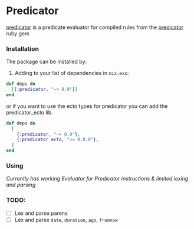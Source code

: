 # Predicator

[predicator](https://hexdocs.pm/predicator) is a predicate evaluator for compiled rules from the [predicator](https://github.com/riddler/predicator/tree/master/impl/rb) ruby gem

### Installation

The package can be installed by:

1. Adding to your list of dependencies in `mix.exs`:

  ```elixir
  def deps do
    [{:predicator, "~> 0.9"}]
  end
  ```

  or if you want to use the ecto types for predicator you can add the predicator_ecto lib.

  ```elixir
  def deps do
    [
      {:predicator, "~> 0.9"},
      {:predicator_ecto, ">= 0.0.0"},
    ]
  end
  ```

### Using

_Currently has working Evaluator for Predicator instructions & limited lexing and parsing_

### TODO:

- [ ] Lex and parse parens
- [ ] Lex and parse `date`, `duration`, `ago`, `fromnow`
